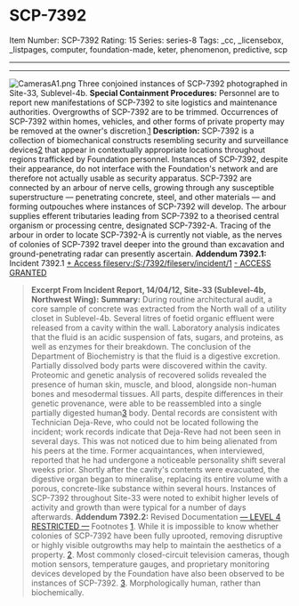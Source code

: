# SCP-7392
Item Number: SCP-7392
Rating: 15
Series: series-8
Tags: _cc, _licensebox, _listpages, computer, foundation-made, keter, phenomenon, predictive, scp

---

* * *
![CamerasA1.png](https://scp-wiki.wdfiles.com/local--files/fragment:scp-7392-1/CamerasA1.png)
Three conjoined instances of SCP-7392 photographed in Site-33, Sublevel-4b.
**Special Containment Procedures:** Personnel are to report new manifestations of SCP-7392 to site logistics and maintenance authorities. Overgrowths of SCP-7392 are to be trimmed. Occurrences of SCP-7392 within homes, vehicles, and other forms of private property may be removed at the owner's discretion.[1](javascript:;)
**Description:** SCP-7392 is a collection of biomechanical constructs resembling security and surveillance devices[2](javascript:;) that appear in contextually appropriate locations throughout regions trafficked by Foundation personnel. Instances of SCP-7392, despite their appearance, do not interface with the Foundation's network and are therefore not actually usable as security apparatus.
SCP-7392 are connected by an arbour of nerve cells, growing through any susceptible superstructure — penetrating concrete, steel, and other materials — and forming outpouches where instances of SCP-7392 will develop. The arbour supplies efferent tributaries leading from SCP-7392 to a theorised central organism or processing centre, designated SCP-7392-A. Tracing of the arbour in order to locate SCP-7392-A is currently not viable, as the nerves of colonies of SCP-7392 travel deeper into the ground than excavation and ground-penetrating radar can presently ascertain.
**Addendum 7392.1:** Incident 7392.1
[\+ Access fileserv:/S:/7392/fileserv/incident/1](javascript:;)
[\- ACCESS GRANTED](javascript:;)
> **Excerpt From Incident Report, 14/04/12, Site-33 (Sublevel-4b, Northwest Wing):**
> **Summary:** During routine architectural audit, a core sample of concrete was extracted from the North wall of a utility closet in Sublevel-4b. Several litres of foetid organic effluent were released from a cavity within the wall. Laboratory analysis indicates that the fluid is an acidic suspension of fats, sugars, and proteins, as well as enzymes for their breakdown. The conclusion of the Department of Biochemistry is that the fluid is a digestive excretion.
> Partially dissolved body parts were discovered within the cavity. Proteomic and genetic analysis of recovered solids revealed the presence of human skin, muscle, and blood, alongside non-human bones and mesodermal tissues. All parts, despite differences in their genetic provenance, were able to be reassembled into a single partially digested human[3](javascript:;) body.
> Dental records are consistent with Technician Deja-Reve, who could not be located following the incident; work records indicate that Deja-Reve had not been seen in several days. This was not noticed due to him being alienated from his peers at the time. Former acquaintances, when interviewed, reported that he had undergone a noticeable personality shift several weeks prior.
> Shortly after the cavity's contents were evacuated, the digestive organ began to mineralise, replacing its entire volume with a porous, concrete-like substance within several hours. Instances of SCP-7392 throughout Site-33 were noted to exhibit higher levels of activity and growth than were typical for a number of days afterwards.
**Addendum 7392.2:** Revised Documentation
[— LEVEL 4 RESTRICTED —](https://scp-wiki.wikidot.com/scp-7392/offset/1)
Footnotes
[1](javascript:;). While it is impossible to know whether colonies of SCP-7392 have been fully uprooted, removing disruptive or highly visible outgrowths may help to maintain the aesthetics of a property.
[2](javascript:;). Most commonly closed-circuit television cameras, though motion sensors, temperature gauges, and proprietary monitoring devices developed by the Foundation have also been observed to be instances of SCP-7392.
[3](javascript:;). Morphologically human, rather than biochemically.